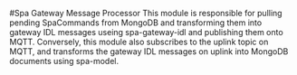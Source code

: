 #Spa Gateway Message Processor
This module is responsible for pulling pending SpaCommands from MongoDB and transforming them into 
gateway IDL messages useing spa-gateway-idl and publishing them onto MQTT. Conversely, this module also subscribes to the uplink topic
on MQTT, and transforms the gateway IDL messages on uplink into MongoDB documents using spa-model.




